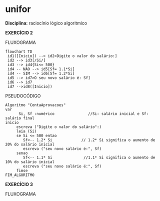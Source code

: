 # unifor 
**Disciplina:** raciocínio lógico algoritmico


**EXERCÍCIO 2**


FLUXOGRAMA
```mermaid
flowchart TD
 id1([Inicio]) --> id2>Digite o valor do salário:]
 id2 --> id3[/Si/]
 id3 --> id4{Si<= 500}
 id4 -- NÃO --> id5[Sf= 1.1*Si]
 id4 -- SIM --> id6[Sf= 1.2*Si]
 id5 --> id7>O seu novo salário é: Sf]
 id6 --> id7
 id7 -->id8([Inicio])
```

PSEUDOCÓDIGO
```
Algoritmo "ContaAprovacoes"
var
      Si, Sf :numérico               //Si: salário inicial e Sf: salário final
inicio
     escreva ("Digite o valor do salário":)
     leia (Si)
     se Si <= 500 entao
        Sf<-- 1.2* Si             // 1.2* Si significa o aumento de 20% do salário inicial        
        escreva ("seu novo salário é:", Sf)
     senao
        Sf<-- 1.1* Si              //1.1* Si significa o aumento de 10% do salário inicial   
        escreva ("seu novo salário é:", Sf)
     fimse
FIM_ALGORITMO
```


**EXERCÍCIO 3**

FLUXOGRAMA




 
